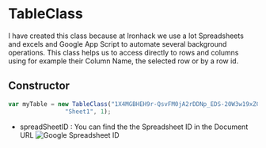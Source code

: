 # TableClass

I have created this class because at Ironhack we use a lot Spreadsheets and excels and Google App Script to automate several background operations. This class helps us to access directly to rows and columns using for example their Column Name, the selected row or by a row id. 

## Constructor

```javascript
var myTable = new TableClass("1X4MGBHEH9r-QsvFM0jA2rDDNp_EDS-20W3w19xZCcUI", 
                "Sheet1", 1);  
```

+ spreadSheetID : You can find the the Spreadsheet ID in the Document URL
![Google Spreadsheet ID](img/googledrive-url-example.png)

